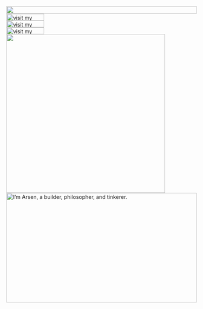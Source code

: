 <picture>
  <source media="(prefers-color-scheme: dark)" srcset="https://readme.arsenstorm.com?section=top&theme=dark">
  <img src="https://readme.arsenstorm.com?section=top&theme=light" width="100%" height="20" align="left">
</picture>
<a href="https://arsenstorm.com" target="_blank" rel="noopener noreferrer">
  <picture>
    <source media="(prefers-color-scheme: dark)" srcset="https://readme.arsenstorm.com?section=link-website&theme=dark" label="Visit">
    <img src="https://readme.arsenstorm.com?section=link-website&theme=light&i=0" alt="visit my website" width="100" height="18px" align="left">
  </picture>
</a>
<img src="data:null;," width="100%" height="0" align="left" alt="">
<a href="https://twitter.com/arsenstorm" target="_blank" rel="noopener noreferrer">
  <picture>
    <source media="(prefers-color-scheme: dark)" srcset="https://readme.arsenstorm.com?section=link-twitter&theme=dark">
    <img src="https://readme.arsenstorm.com?section=link-twitter&theme=light&i=1" alt="visit my Twitter/X profile" width="100" height="18" align="left">
  </picture>
</a>
<img src="data:null;," width="100%" height="0" align="left" alt="">
<a href="https://www.instagram.com/arsenstorm" target="_blank" rel="noopener noreferrer">
  <picture>
    <source media="(prefers-color-scheme: dark)" srcset="https://readme.arsenstorm.com?section=link-instagram&theme=dark">
    <img src="https://readme.arsenstorm.com?section=link-instagram&theme=light&i=2" alt="visit my Instagram" width="100" height="18" align="left">
  </picture>
</a>
<img src="data:null;," width="100%" height="0" align="left" alt="">
<picture>
  <source media="(prefers-color-scheme: dark)" srcset="https://readme.arsenstorm.com?section=fallback&theme=dark">
  <img src="https://readme.arsenstorm.com?section=fallback&theme=light" alt="" width="420" align="left">
</picture>
<picture>
  <source media="(prefers-color-scheme: dark)" srcset="https://readme.arsenstorm.com?section=main&theme=dark">
  <img src="https://readme.arsenstorm.com?section=main&theme=light" alt="I’m Arsen, a builder, philosopher, and tinkerer." width="100%" height="290" align="left">
</picture>
